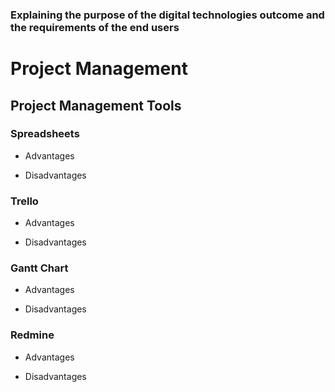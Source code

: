 ### Explaining the purpose of the digital technologies outcome and the requirements of the end users

# Project Management
## Project Management Tools

### Spreadsheets
- Advantages

- Disadvantages

### Trello
- Advantages

- Disadvantages

### Gantt Chart
- Advantages

- Disadvantages

### Redmine
- Advantages

- Disadvantages